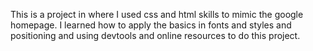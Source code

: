 This is a project in where I used css and html skills to mimic the google homepage. I learned how to apply the basics in fonts and styles and positioning and using devtools and online resources to do this project. 

